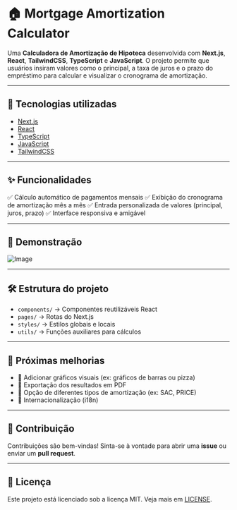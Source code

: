 
# 🏠 Mortgage Amortization Calculator

Uma **Calculadora de Amortização de Hipoteca** desenvolvida com **Next.js**, **React**, **TailwindCSS**, **TypeScript** e **JavaScript**.
O projeto permite que usuários insiram valores como o principal, a taxa de juros e o prazo do empréstimo para calcular e visualizar o cronograma de amortização.

---

## 🚀 Tecnologias utilizadas

* [Next.js](https://nextjs.org/)
* [React](https://reactjs.org/)
* [TypeScript](https://www.typescriptlang.org/)
* [JavaScript](https://developer.mozilla.org/pt-BR/docs/Web/JavaScript)
* [TailwindCSS]()

---

## ✨ Funcionalidades

✅ Cálculo automático de pagamentos mensais
✅ Exibição do cronograma de amortização mês a mês
✅ Entrada personalizada de valores (principal, juros, prazo)
✅ Interface responsiva e amigável

---

## 📸 Demonstração

![Image](https://github.com/user-attachments/assets/a8d3bdff-918b-4934-a8bd-60404d1143bd)

---

## 🛠️ Estrutura do projeto

* `components/` → Componentes reutilizáveis React
* `pages/` → Rotas do Next.js
* `styles/` → Estilos globais e locais
* `utils/` → Funções auxiliares para cálculos

---

## 📅 Próximas melhorias

* 🔹 Adicionar gráficos visuais (ex: gráficos de barras ou pizza)
* 🔹 Exportação dos resultados em PDF
* 🔹 Opção de diferentes tipos de amortização (ex: SAC, PRICE)
* 🔹 Internacionalização (i18n)

---

## 🤝 Contribuição

Contribuições são bem-vindas!
Sinta-se à vontade para abrir uma **issue** ou enviar um **pull request**.

---

## 📝 Licença

Este projeto está licenciado sob a licença MIT.
Veja mais em [LICENSE](LICENSE).

